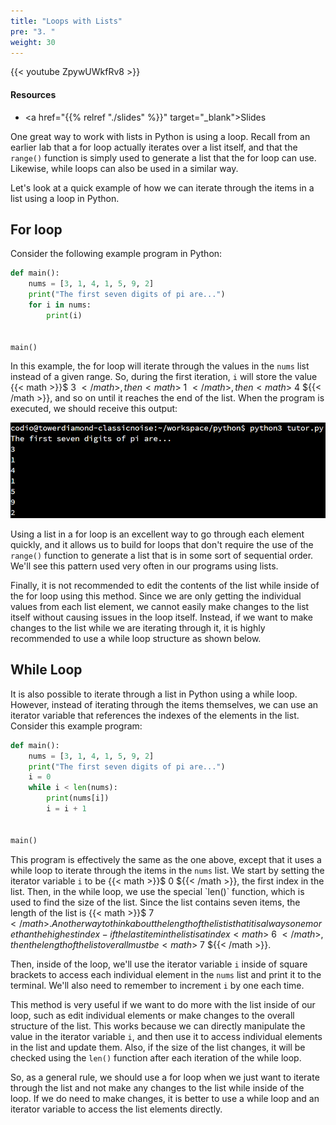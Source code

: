 ```yaml
---
title: "Loops with Lists"
pre: "3. "
weight: 30
---
```


{{< youtube ZpywUWkfRv8  >}}

<!-- Old: SOz8zKt2jnU -->

#### Resources

* <a href="{{% relref "./slides" %}}" target="_blank">Slides</a>

One great way to work with lists in Python is using a loop. Recall from an earlier lab that a for loop actually iterates over a list itself, and that the `range()` function is simply used to generate a list that the for loop can use. Likewise, while loops can also be used in a similar way. 

Let's look at a quick example of how we can iterate through the items in a list using a loop in Python.

## For loop

Consider the following example program in Python:

```python
def main():
    nums = [3, 1, 4, 1, 5, 9, 2]
    print("The first seven digits of pi are...")
    for i in nums:
        print(i)


main()
```

In this example, the for loop will iterate through the values in the `nums` list instead of a given range. So, during the first iteration, `i` will store the value {{< math >}}$ 3 ${{< /math >}}, then {{< math >}}$ 1 ${{< /math >}}, then {{< math >}}$ 4 ${{< /math >}}, and so on until it reaches the end of the list. When the program is executed, we should receive this output:

![Output 1](/images/07/output1.png?classes=border,shadow)

Using a list in a for loop is an excellent way to go through each element quickly, and it allows us to build for loops that don't require the use of the `range()` function to generate a list that is in some sort of sequential order. We'll see this pattern used very often in our programs using lists.

Finally, it is not recommended to edit the contents of the list while inside of the for loop using this method. Since we are only getting the individual values from each list element, we cannot easily make changes to the list itself without causing issues in the loop itself. Instead, if we want to make changes to the list while we are iterating through it, it is highly recommended to use a while loop structure as shown below. 

## While Loop

It is also possible to iterate through a list in Python using a while loop. However, instead of iterating through the items themselves, we can use an iterator variable that references the indexes of the elements in the list. Consider this example program:

```python
def main():
    nums = [3, 1, 4, 1, 5, 9, 2]
    print("The first seven digits of pi are...")
    i = 0
    while i < len(nums):
        print(nums[i])
        i = i + 1


main()
```

This program is effectively the same as the one above, except that it uses a while loop to iterate through the items in the `nums` list. We start by setting the iterator variable `i` to be {{< math >}}$ 0 ${{< /math >}}, the first index in the list. Then, in the while loop, we use the special `len()` function, which is used to find the size of the list. Since the list contains seven items, the length of the list is {{< math >}}$ 7 ${{< /math >}}. Another way to think about the length of the list is that it is always one more than the highest index - if the last item in the list is at index {{< math >}}$ 6 ${{< /math >}}, then the length of the list overall must be {{< math >}}$ 7 ${{< /math >}}. 

Then, inside of the loop, we'll use the iterator variable `i` inside of square brackets to access each individual element in the `nums` list and print it to the terminal. We'll also need to remember to increment `i` by one each time. 

This method is very useful if we want to do more with the list inside of our loop, such as edit individual elements or make changes to the overall structure of the list. This works because we can directly manipulate the value in the iterator variable `i`, and then use it to access individual elements in the list and update them. Also, if the size of the list changes, it will be checked using the `len()` function after each iteration of the while loop.

So, as a general rule, we should use a for loop when we just want to iterate through the list and not make any changes to the list while inside of the loop. If we do need to make changes, it is better to use a while loop and an iterator variable to access the list elements directly. 